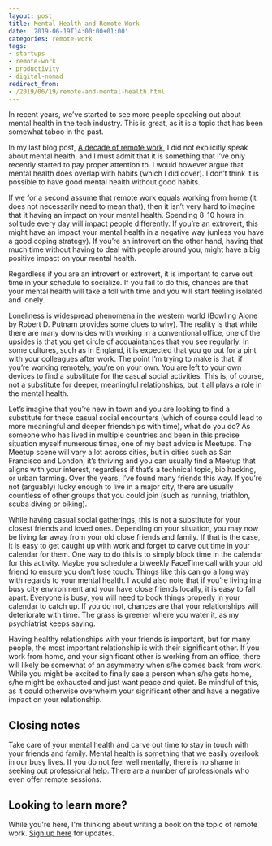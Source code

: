 ```yaml
---
layout: post
title: Mental Health and Remote Work
date: '2019-06-19T14:00:00+01:00'
categories: remote-work
tags:
- startups
- remote-work
- productivity
- digital-nomad
redirect_from:
- /2019/06/19/remote-and-mental-health.html
---
```


In recent years, we’ve started to see more people speaking out about mental health in the tech industry. This is great, as it is a topic that has been somewhat taboo in the past.

In my last blog post, [A decade of remote work]({{site.url}}/2019/05/18/a-decade-of-remote.html), I did not explicitly speak about mental health, and I must admit that it is something that I’ve only recently started to pay proper attention to. I would however argue that mental health does overlap with habits (which I did cover). I don’t think it is possible to have good mental health without good habits.

If we for a second assume that remote work equals working from home (it does not necessarily need to mean that), then it isn’t very hard to imagine that it having an impact on your mental health. Spending 8-10 hours in solitude every day will impact people differently. If you’re an extrovert, this might have an impact your mental health in a negative way (unless you have a good coping strategy). If you’re an introvert on the other hand, having that much time without having to deal with people around you, might have a big positive impact on your mental health.

Regardless if you are an introvert or extrovert, it is important to carve out time in your schedule to socialize. If you fail to do this, chances are that your mental health will take a toll with time and you will start feeling isolated and lonely.

Loneliness is widespread phenomena in the western world ([Bowling Alone](http://bowlingalone.com) by Robert D. Putnam provides some clues to why). The reality is that while there are many downsides with working in a conventional office, one of the upsides is that you get circle of acquaintances that you see regularly. In some cultures, such as in England, it is expected that you go out for a pint with your colleagues after work. The point I’m trying to make is that, if you’re working remotely, you’re on your own. You are left to your own devices to find a substitute for the casual social activities. This is, of course, not a substitute for deeper, meaningful relationships, but it all plays a role in the mental health.

Let’s imagine that you’re new in town and you are looking to find a substitute for these casual social encounters (which of course could lead to more meaningful and deeper friendships with time), what do you do? As someone who has lived in multiple countries and been in this precise situation myself numerous times, one of my best advice is Meetups. The Meetup scene will vary a lot across cities, but in cities such as San Francisco and London, it’s thriving and you can usually find a Meetup that aligns with your interest, regardless if that’s a technical topic, bio hacking, or urban farming. Over the years, I’ve found many friends this way. If you’re not (arguably) lucky enough to live in a major city, there are usually countless of other groups that you could join (such as running, triathlon, scuba diving or biking).

While having casual social gatherings, this is not a substitute for your closest friends and loved ones. Depending on your situation, you may now be living far away from your old close friends and family. If that is the case, it is easy to get caught up with work and forget to carve out time in your calendar for them. One way to do this is to simply block time in the calendar for this activity. Maybe you schedule a biweekly FaceTime call with your old friend to ensure you don’t lose touch. Things like this can go a long way with regards to your mental health. I would also note that if you’re living in a busy city environment and your have close friends locally, it is easy to fall apart. Everyone is busy, you will need to book things properly in your calendar to catch up. If you do not, chances are that your relationships will deteriorate with time. The grass is greener where you water it, as my psychiatrist keeps saying.

Having healthy relationships with your friends is important, but for many people, the most important relationship is with their significant other. If you work from home, and your significant other is working from an office, there will likely be somewhat of an asymmetry when s/he comes back from work. While you might be excited to finally see a person when s/he gets home, s/he might be exhausted and just want peace and quiet. Be mindful of this, as it could otherwise overwhelm your significant other and have a negative impact on your relationship.

## Closing notes

Take care of your mental health and carve out time to stay in touch with your friends and family. Mental health is something that we easily overlook in our busy lives. If you do not feel well mentally, there is no shame in seeking out professional help. There are a number of professionals who even offer remote sessions.

## Looking to learn more?
While you're here, I'm thinking about writing a book on the topic of remote work. [Sign up here](http://eepurl.com/gtzNfb) for updates.
